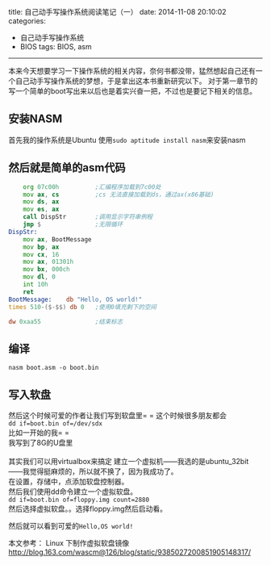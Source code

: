 title: 自己动手写操作系统阅读笔记（一）
date: 2014-11-08 20:10:02
categories:
- 自己动手写操作系统
- BIOS
tags: BIOS, asm
---

本来今天想要学习一下操作系统的相关内容，奈何书都没带，猛然想起自己还有一个自己动手写操作系统的梦想，于是拿出这本书重新研究以下。
对于第一章节的写一个简单的boot写出来以后也是着实兴奋一把，不过也是要记下相关的信息。

<!--more-->

安装NASM
---
首先我的操作系统是Ubuntu
使用`sudo aptitude install nasm`来安装nasm


然后就是简单的asm代码
---
```asm
    org 07c00h          ;汇编程序加载到7c00处
    mov ax, cs          ;cs 无法直接加载到ds，通过ax(x86基础)
    mov ds, ax
    mov es, ax
    call DispStr        ;调用显示字符串例程
    jmp $               ;无限循环
DispStr:
    mov ax, BootMessage 
    mov bp, ax
    mov cx, 16
    mov ax, 01301h
    mov bx, 000ch
    mov dl, 0
    int 10h
    ret
BootMessage:    db "Hello, OS world!"
times 510-($-$$) db 0   ;使用0填充剩下的空间

dw 0xaa55               ;结束标志

```

编译
---
`nasm boot.asm -o boot.bin`

写入软盘
---
然后这个时候可爱的作者让我们写到软盘里= =
这个时候很多朋友都会  
`dd if=boot.bin of=/dev/sdx`  
比如一开始的我= =  
我写到了8G的U盘里  
<br/>
其实我们可以用virtualbox来搞定
建立一个虚拟机——我选的是ubuntu_32bit——我觉得挺麻烦的，所以就不换了，因为我成功了。
<br/>
在设置，存储中，点添加软盘控制器。  
然后我们使用dd命令建立一个虚拟软盘。  
`dd if=boot.bin of=floppy.img count=2880`  
然后选择虚拟软盘。。选择floppy.img然后启动看。

然后就可以看到可爱的`Hello,OS world!`

本文参考： Linux 下制作虚拟软盘镜像  http://blog.163.com/wascm@126/blog/static/9385027200851905148317/
